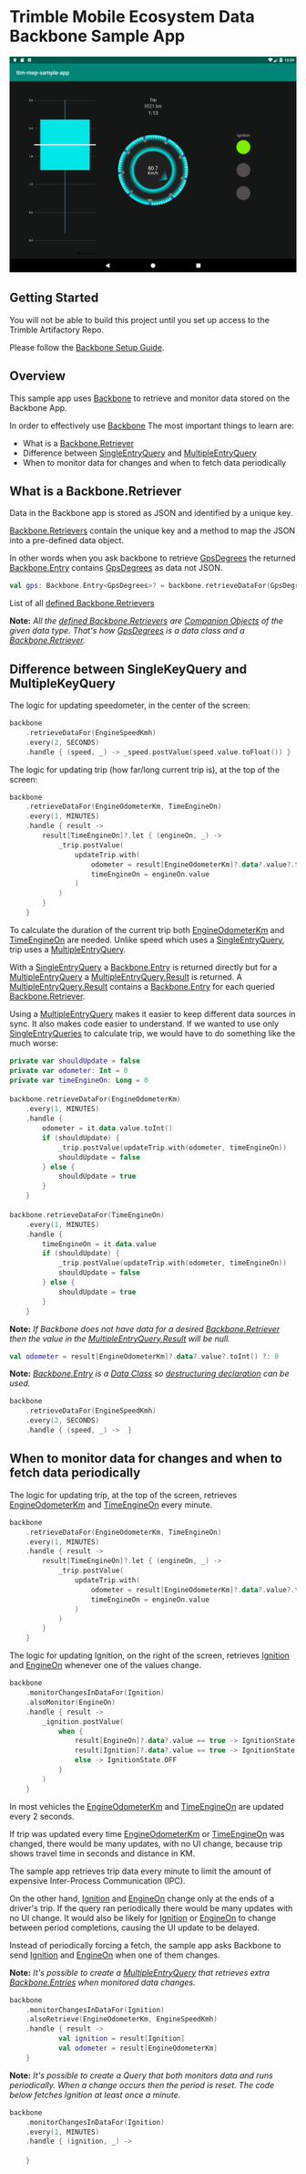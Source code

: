 # Trimble Mobile Ecosystem Data Backbone Sample App

![alt-text](../img/SampleAppView.png "Sample App Screenshot")

## Getting Started

You will not be able to build this project until you set up access to the Trimble Artifactory Repo.

Please follow the [Backbone Setup Guide](../BackboneGettingStarted.md).

## Overview

This sample app uses [Backbone](https://maine-docs.dev-public.connectedfleet.io/com.trimble.ttm.backbone.api/-backbone/) to retrieve and monitor data stored on the Backbone App.

In order to effectively use [Backbone](https://maine-docs.dev-public.connectedfleet.io/com.trimble.ttm.backbone.api/-backbone/) The most important things to learn are:
* What is a [Backbone.Retriever](https://maine-docs.dev-public.connectedfleet.io/com.trimble.ttm.backbone.api/-backbone/-retriever/)
* Difference between [SingleEntryQuery](https://maine-docs.dev-public.connectedfleet.io/com.trimble.ttm.backbone.api/-single-entry-query/) and [MultipleEntryQuery](https://maine-docs.dev-public.connectedfleet.io/com.trimble.ttm.backbone.api/-multiple-entry-query/)
* When to monitor data for changes and when to fetch data periodically

## What is a Backbone.Retriever

Data in the Backbone app is stored as JSON and identified by a unique key. 

[Backbone.Retrievers](https://maine-docs.dev-public.connectedfleet.io/com.trimble.ttm.backbone.api/-backbone/-retriever/) contain the unique key and a method to map the JSON into a pre-defined data object.

In other words when you ask backbone to retrieve [GpsDegrees](https://maine-docs.dev-public.connectedfleet.io/com.trimble.ttm.backbone.api.data/-gps-degrees/-companion/) 
the returned [Backbone.Entry](https://maine-docs.dev-public.connectedfleet.io/com.trimble.ttm.backbone.api/-backbone/-entry/) 
contains [GpsDegrees](https://maine-docs.dev-public.connectedfleet.io/com.trimble.ttm.backbone.api.data/-gps-degrees/) as data not JSON.
```kotlin
val gps: Backbone.Entry<GpsDegrees>? = backbone.retrieveDataFor(GpsDegrees).fetch()
```

List of all [defined Backbone.Retrievers](https://maine-docs.dev-public.connectedfleet.io/com.trimble.ttm.backbone.api.data/)

**Note:** *All the [defined Backbone.Retrievers](https://maine-docs.dev-public.connectedfleet.io/com.trimble.ttm.backbone.api.data/) are [Companion Objects](https://kotlinlang.org/docs/tutorials/kotlin-for-py/objects-and-companion-objects.html#companion-objects) of the given data type. That's how [GpsDegrees](https://maine-docs.dev-public.connectedfleet.io/com.trimble.ttm.backbone.api.data/-gps-degrees/) is a data class and a [Backbone.Retriever](https://maine-docs.dev-public.connectedfleet.io/com.trimble.ttm.backbone.api/-backbone/-retriever/).*

## Difference between SingleKeyQuery and MultipleKeyQuery

The logic for updating speedometer, in the center of the screen:
```kotlin
backbone
    .retrieveDataFor(EngineSpeedKmh)
    .every(2, SECONDS)
    .handle { (speed, _) -> _speed.postValue(speed.value.toFloat()) }
```

The logic for updating trip (how far/long current trip is), at the top of the screen:
```kotlin
backbone
    .retrieveDataFor(EngineOdometerKm, TimeEngineOn)
    .every(1, MINUTES)
    .handle { result ->
        result[TimeEngineOn]?.let { (engineOn, _) ->
            _trip.postValue(
                updateTrip.with(
                    odometer = result[EngineOdometerKm]?.data?.value?.toInt() ?: 0,
                    timeEngineOn = engineOn.value
                )
            )
        }
    }
```

To calculate the duration of the current trip both [EngineOdometerKm](https://maine-docs.dev-public.connectedfleet.io/com.trimble.ttm.backbone.api.data/-engine-odometer-km/) and [TimeEngineOn](https://maine-docs.dev-public.connectedfleet.io/com.trimble.ttm.backbone.api.data/-time-engine-on) are needed.
Unlike speed which uses a [SingleEntryQuery](https://maine-docs.dev-public.connectedfleet.io/com.trimble.ttm.backbone.api/-single-entry-query/), trip uses a [MultipleEntryQuery](https://maine-docs.dev-public.connectedfleet.io/com.trimble.ttm.backbone.api/-multiple-entry-query/).

With a [SingleEntryQuery](https://maine-docs.dev-public.connectedfleet.io/com.trimble.ttm.backbone.api/-single-entry-query/) a [Backbone.Entry](https://maine-docs.dev-public.connectedfleet.io/com.trimble.ttm.backbone.api/-backbone/-entry/) is returned directly 
but for a [MultipleEntryQuery](https://maine-docs.dev-public.connectedfleet.io/com.trimble.ttm.backbone.api/-multiple-entry-query/) a [MultipleEntryQuery.Result](https://maine-docs.dev-public.connectedfleet.io/com.trimble.ttm.backbone.api/-multiple-entry-query/-result) is returned.
A [MultipleEntryQuery.Result](https://maine-docs.dev-public.connectedfleet.io/com.trimble.ttm.backbone.api/-multiple-entry-query/-result) contains a [Backbone.Entry](https://maine-docs.dev-public.connectedfleet.io/com.trimble.ttm.backbone.api/-backbone/-entry/) for each queried [Backbone.Retriever](https://maine-docs.dev-public.connectedfleet.io/com.trimble.ttm.backbone.api/-backbone/-retriever/).

Using a [MultipleEntryQuery](https://maine-docs.dev-public.connectedfleet.io/com.trimble.ttm.backbone.api/-multiple-entry-query/) makes it easier to keep different data sources in sync. 
It also makes code easier to understand. 
If we wanted to use only [SingleEntryQueries](https://maine-docs.dev-public.connectedfleet.io/com.trimble.ttm.backbone.api/-single-entry-query/) to calculate trip, we would have to do something like the much worse:
```kotlin
private var shouldUpdate = false
private var odometer: Int = 0
private var timeEngineOn: Long = 0

backbone.retrieveDataFor(EngineOdometerKm)
    .every(1, MINUTES)
    .handle {
        odometer = it.data.value.toInt()
        if (shouldUpdate) {
            _trip.postValue(updateTrip.with(odometer, timeEngineOn))
            shouldUpdate = false
        } else {
            shouldUpdate = true
        }
    }

backbone.retrieveDataFor(TimeEngineOn)
    .every(1, MINUTES)
    .handle {
        timeEngineOn = it.data.value
        if (shouldUpdate) {
            _trip.postValue(updateTrip.with(odometer, timeEngineOn))
            shouldUpdate = false
        } else {
            shouldUpdate = true
        }
    }
```

**Note:** *If Backbone does not have data for a desired [Backbone.Retriever](https://maine-docs.dev-public.connectedfleet.io/com.trimble.ttm.backbone.api/-backbone/-retriever/) then the value in the [MultipleEntryQuery.Result](https://maine-docs.dev-public.connectedfleet.io/com.trimble.ttm.backbone.api/-multiple-entry-query/-result) will be null.*
```kotlin
val odometer = result[EngineOdometerKm]?.data?.value?.toInt() ?: 0
```

**Note:** *[Backbone.Entry](https://maine-docs.dev-public.connectedfleet.io/com.trimble.ttm.backbone.api/-backbone/-entry/) is a [Data Class](https://kotlinlang.org/docs/reference/data-classes.html#data-classes) so [destructuring declaration](https://kotlinlang.org/docs/reference/data-classes.html#data-classes-and-destructuring-declarations) can be used.*
```kotlin
backbone
    .retrieveDataFor(EngineSpeedKmh)
    .every(2, SECONDS)
    .handle { (speed, _) ->  }
```
## When to monitor data for changes and when to fetch data periodically

The logic for updating trip, at the top of the screen, retrieves [EngineOdometerKm](https://maine-docs.dev-public.connectedfleet.io/com.trimble.ttm.backbone.api.data/-engine-odometer-km/) and [TimeEngineOn](https://maine-docs.dev-public.connectedfleet.io/com.trimble.ttm.backbone.api.data/-time-engine-on) every minute.
```kotlin
backbone
    .retrieveDataFor(EngineOdometerKm, TimeEngineOn)
    .every(1, MINUTES)
    .handle { result ->
        result[TimeEngineOn]?.let { (engineOn, _) ->
            _trip.postValue(
                updateTrip.with(
                    odometer = result[EngineOdometerKm]?.data?.value?.toInt() ?: 0,
                    timeEngineOn = engineOn.value
                )
            )
        }
    }
```

The logic for updating Ignition, on the right of the screen, retrieves [Ignition](https://maine-docs.dev-public.connectedfleet.io/com.trimble.ttm.backbone.api.data/-ignition/) and [EngineOn](https://maine-docs.dev-public.connectedfleet.io/com.trimble.ttm.backbone.api.data/-engine-on/) whenever one of the values change.
```kotlin
backbone
    .monitorChangesInDataFor(Ignition)
    .alsoMonitor(EngineOn)
    .handle { result ->
        _ignition.postValue(
            when {
                result[EngineOn]?.data?.value == true -> IgnitionState.ENGINE_ON
                result[Ignition]?.data?.value == true -> IgnitionState.ACCESSORY
                else -> IgnitionState.OFF
            }
        )
    }
```

In most vehicles the [EngineOdometerKm](https://maine-docs.dev-public.connectedfleet.io/com.trimble.ttm.backbone.api.data/-engine-odometer-km/) and [TimeEngineOn](https://maine-docs.dev-public.connectedfleet.io/com.trimble.ttm.backbone.api.data/-time-engine-on) are updated every 2 seconds.

If trip was updated every time [EngineOdometerKm](https://maine-docs.dev-public.connectedfleet.io/com.trimble.ttm.backbone.api.data/-engine-odometer-km/) or [TimeEngineOn](https://maine-docs.dev-public.connectedfleet.io/com.trimble.ttm.backbone.api.data/-time-engine-on) was changed, 
there would be many updates, with no UI change, because trip shows travel time in seconds and distance in KM.

The sample app retrieves trip data every minute to limit the amount of expensive Inter-Process Communication (IPC).

On the other hand, [Ignition](https://maine-docs.dev-public.connectedfleet.io/com.trimble.ttm.backbone.api.data/-ignition/) and [EngineOn](https://maine-docs.dev-public.connectedfleet.io/com.trimble.ttm.backbone.api.data/-engine-on/) change only at the ends of a driver's trip.
If the query ran periodically there would be many updates with no UI change. 
It would also be likely for [Ignition](https://maine-docs.dev-public.connectedfleet.io/com.trimble.ttm.backbone.api.data/-ignition/) or [EngineOn](https://maine-docs.dev-public.connectedfleet.io/com.trimble.ttm.backbone.api.data/-engine-on/) to change between period completions, causing the UI update to be delayed.

Instead of periodically forcing a fetch, the sample app asks Backbone to send [Ignition](https://maine-docs.dev-public.connectedfleet.io/com.trimble.ttm.backbone.api.data/-ignition/) and [EngineOn](https://maine-docs.dev-public.connectedfleet.io/com.trimble.ttm.backbone.api.data/-engine-on/) when one of them changes.

**Note:** *It's possible to create a [MultipleEntryQuery](https://maine-docs.dev-public.connectedfleet.io/com.trimble.ttm.backbone.api/-multiple-entry-query/) that retrieves extra [Backbone.Entries](https://maine-docs.dev-public.connectedfleet.io/com.trimble.ttm.backbone.api/-backbone/-entry/) when monitored data changes.*

```kotlin
backbone
    .monitorChangesInDataFor(Ignition)
    .alsoRetrieve(EngineOdometerKm, EngineSpeedKmh)
    .handle { result ->
            val ignition = result[Ignition]
            val odometer = result[EngineOdometerKm]
    }
```

**Note:** *It's possible to create a Query that both monitors data and runs periodically. When a change occurs then the period is reset. The code below fetches Ignition at least once a minute.*

```kotlin
backbone
    .monitorChangesInDataFor(Ignition)
    .every(1, MINUTES)
    .handle { (ignition, _) ->
    
    }
```

